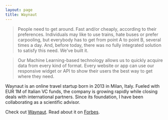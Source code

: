```yaml
---
layout: page
title: Waynaut
---
```



> People need to get around. Fast and/or cheaply, according to their preferences.
Individuals may like to use trains, hate buses or prefer carpooling, but
everybody has to get from point A to point B, several times a day.
And, before today, there was no fully integrated solution to satisfy this need.
We've built it.

> Our Machine Learning-based technology allows us to quickly acquire
data from every kind of format. Every website or app can use our responsive
widget or API to show their users the best way to get where they need.

Waynaut is an online travel startup born in 2013 in Milan, Italy. Fueled with
EUR 1M of Italian VC funds, the company is growing rapidly while closing deals with
international partners. Since its foundation, I have been collaborating as a scientific advisor.

Check out [Waynaut](http://www.waynaut.com).
Read about it on [Forbes](http://www.forbes.com/sites/alisoncoleman/2015/01/11/how-an-entrepreneurs-college-commute-inspired-an-italian-one-click-travel-start-up/).

